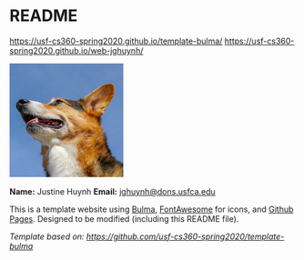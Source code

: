 # README

<https://usf-cs360-spring2020.github.io/template-bulma/>
<https://usf-cs360-spring2020.github.io/web-jghuynh/>

![Profile Image](profile.png)

**Name:** Justine Huynh
**Email:** <jghuynh@dons.usfca.edu>

This is a template website using [Bulma](https://bulma.io/), [FontAwesome](https://origin.fontawesome.com/) for icons, and [Github Pages](). Designed to be modified (including this README file).

*Template based on: <https://github.com/usf-cs360-spring2020/template-bulma>*
